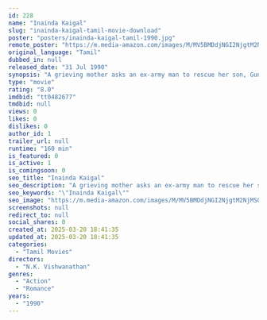 ```yaml
---
id: 228
name: "Inainda Kaigal"
slug: "inainda-kaigal-tamil-movie-download"
poster: "posters/inainda-kaigal-tamil-1990.jpg"
remote_poster: "https://m.media-amazon.com/images/M/MV5BMDdjNGI2NjgtM2NjMS00ZmM4LTk4OTktNTE4NmVhYjk4M2I2XkEyXkFqcGc@._V1_SX300.jpg"
original_language: "Tamil"
dubbed_in: null
released_date: "31 Jul 1990"
synopsis: "A grieving mother asks an ex-army man to rescue her son, Gunasekaran, who is locked up in a military prison. But at the same time a hideous criminal appoints a fugitive to kidnap Gunasekaran from the prison and kill the ex-army ma..."
type: "movie"
rating: "8.0"
imdbid: "tt0482677"
tmdbid: null
views: 0
likes: 0
dislikes: 0
author_id: 1
trailer_url: null
runtime: "160 min"
is_featured: 0
is_active: 1
is_comingsoon: 0
seo_title: "Inainda Kaigal"
seo_description: "A grieving mother asks an ex-army man to rescue her son, Gunasekaran, who is locked up in a military prison. But at the same time a hideous criminal appoints a fugitive to kidnap Gunasekaran from the prison and kill the ex-army ma..."
seo_keywords: "\"Inainda Kaigal\""
seo_image: "https://m.media-amazon.com/images/M/MV5BMDdjNGI2NjgtM2NjMS00ZmM4LTk4OTktNTE4NmVhYjk4M2I2XkEyXkFqcGc@._V1_SX300.jpg"
screenshots: null
redirect_to: null
social_shares: 0
created_at: 2025-03-20 18:41:35
updated_at: 2025-03-20 18:41:35
categories:
  - "Tamil Movies"
directors:
  - "N.K. Vishwanathan"
genres:
  - "Action"
  - "Romance"
years:
  - "1990"
---
```

